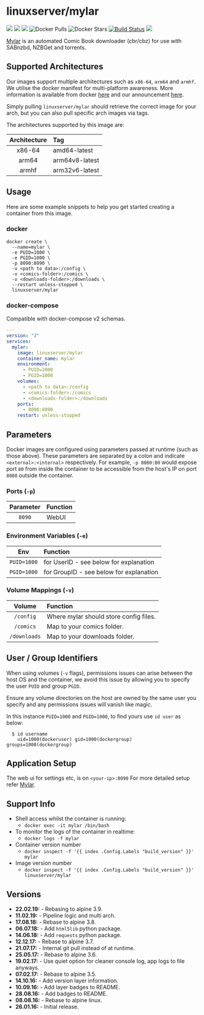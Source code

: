 # linuxserver/mylar

[![](https://img.shields.io/discord/354974912613449730.svg?logo=discord&label=LSIO%20Discord&style=flat-square)](https://discord.gg/YWrKVTn) [![](https://images.microbadger.com/badges/version/linuxserver/mylar.svg)](https://microbadger.com/images/linuxserver/mylar) [![](https://images.microbadger.com/badges/image/linuxserver/mylar.svg)](https://microbadger.com/images/linuxserver/mylar) ![Docker Pulls](https://img.shields.io/docker/pulls/linuxserver/mylar.svg) ![Docker Stars](https://img.shields.io/docker/stars/linuxserver/mylar.svg) [![Build Status](https://ci.linuxserver.io/buildStatus/icon?job=Docker-Pipeline-Builders/docker-mylar/master)](https://ci.linuxserver.io/job/Docker-Pipeline-Builders/job/docker-mylar/job/master/) [![](https://lsio-ci.ams3.digitaloceanspaces.com/linuxserver/mylar/latest/badge.svg)](https://lsio-ci.ams3.digitaloceanspaces.com/linuxserver/mylar/latest/index.html)

[Mylar](https://github.com/evilhero/mylar) is an automated Comic Book downloader \(cbr/cbz\) for use with SABnzbd, NZBGet and torrents.

## Supported Architectures

Our images support multiple architectures such as `x86-64`, `arm64` and `armhf`. We utilise the docker manifest for multi-platform awareness. More information is available from docker [here](https://github.com/docker/distribution/blob/master/docs/spec/manifest-v2-2.md#manifest-list) and our announcement [here](https://blog.linuxserver.io/2019/02/21/the-lsio-pipeline-project/).

Simply pulling `linuxserver/mylar` should retrieve the correct image for your arch, but you can also pull specific arch images via tags.

The architectures supported by this image are:

| Architecture | Tag |
| :---: | :--- |
| x86-64 | amd64-latest |
| arm64 | arm64v8-latest |
| armhf | arm32v6-latest |

## Usage

Here are some example snippets to help you get started creating a container from this image.

### docker

```text
docker create \
  --name=mylar \
  -e PUID=1000 \
  -e PGID=1000 \
  -p 8090:8090 \
  -v <path to data>:/config \
  -v <comics-folder>:/comics \
  -v <downloads-folder>:/downloads \
  --restart unless-stopped \
  linuxserver/mylar
```

### docker-compose

Compatible with docker-compose v2 schemas.

```yaml
---
version: "2"
services:
  mylar:
    image: linuxserver/mylar
    container_name: mylar
    environment:
      - PUID=1000
      - PGID=1000
    volumes:
      - <path to data>:/config
      - <comics-folder>:/comics
      - <downloads-folder>:/downloads
    ports:
      - 8090:8090
    restart: unless-stopped
```

## Parameters

Docker images are configured using parameters passed at runtime \(such as those above\). These parameters are separated by a colon and indicate `<external>:<internal>` respectively. For example, `-p 8080:80` would expose port `80` from inside the container to be accessible from the host's IP on port `8080` outside the container.

### Ports \(`-p`\)

| Parameter | Function |
| :---: | :--- |
| `8090` | WebUI |

### Environment Variables \(`-e`\)

| Env | Function |
| :---: | :--- |
| `PUID=1000` | for UserID - see below for explanation |
| `PGID=1000` | for GroupID - see below for explanation |

### Volume Mappings \(`-v`\)

| Volume | Function |
| :---: | :--- |
| `/config` | Where mylar should store config files. |
| `/comics` | Map to your comics folder. |
| `/downloads` | Map to your downloads folder. |

## User / Group Identifiers

When using volumes \(`-v` flags\), permissions issues can arise between the host OS and the container, we avoid this issue by allowing you to specify the user `PUID` and group `PGID`.

Ensure any volume directories on the host are owned by the same user you specify and any permissions issues will vanish like magic.

In this instance `PUID=1000` and `PGID=1000`, to find yours use `id user` as below:

```text
  $ id username
    uid=1000(dockeruser) gid=1000(dockergroup) groups=1000(dockergroup)
```

## Application Setup

The web ui for settings etc, is on `<your-ip>:8090` For more detailed setup refer [Mylar](https://github.com/evilhero/mylar).

## Support Info

* Shell access whilst the container is running: 
  * `docker exec -it mylar /bin/bash`
* To monitor the logs of the container in realtime: 
  * `docker logs -f mylar`
* Container version number 
  * `docker inspect -f '{{ index .Config.Labels "build_version" }}' mylar`
* Image version number
  * `docker inspect -f '{{ index .Config.Labels "build_version" }}' linuxserver/mylar`

## Versions

* **22.02.19:** - Rebasing to alpine 3.9.
* **11.02.19:** - Pipeline logic and multi arch.
* **17.08.18:** - Rebase to alpine 3.8.
* **06.07.18:** - Add `html5lib` python package.
* **14.06.18:** - Add `requests` python package.
* **12.12.17:** - Rebase to alpine 3.7.
* **21.07.17:** - Internal git pull instead of at runtime.
* **25.05.17:** - Rebase to alpine 3.6.
* **19.02.17:** - Use quiet option for cleaner console log, app logs to file anyways.
* **07.02.17:** - Rebase to alpine 3.5.
* **14.10.16:** - Add version layer information.
* **10.09.16:** - Add layer badges to README.
* **28.08.16:** - Add badges to README.
* **08.08.16:** - Rebase to alpine linux.
* **26.01.16:** - Initial release.

